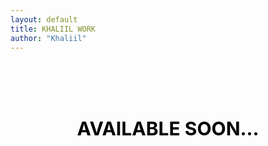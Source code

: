 ```yaml
---
layout: default
title: KHALIIL WORK
author: "Khaliil"
---
```


<h1 style="font-size:30px;text-align:center;word-wrap:break-word;padding-top:90px;text-transform:uppercase;width:80%;margin:0 auto;color:#000;">available soon...</h1>